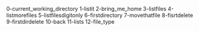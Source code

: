 0-current_working_directory
1-listit
2-bring_me_home
3-listfiles
4-listmorefiles
5-listfilesdigitonly
6-firstdirectory
7-movethatfile
8-fisrtdelete
9-firstdirdelete
10-back
11-lists
12-file_type
